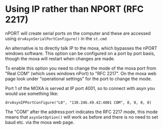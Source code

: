 # Using IP rather than NPORT (RFC 2217)

nPORT will create serial ports on the computer and these are accessed using `drvAsynSerialPortConfigure()` in the `st.cmd`

An alternative is to directly talk IP to the moxa, which bypasses the nPORT windows software. This option can be configured on a port by port basis, though the moxa will restart when changes are made.

To enable this option you need to change the mode of the moxa port from "Real COM" (which uses windows nPort) to "RFC 2217". On the moxa web page look under "operational settings" for the port to change the mode.   

Port 1 of the MOXA is served at IP port 4001, so to connect with asyn you would use something like:
```
drvAsynIPPortConfigure("L0", "130.246.49.42:4001 COM", 0, 0, 0, 0)
```
The "COM" after the address:port indicates the RFC 2217 mode, this mode means that `asynSetOption()` will work as before and there is no need to set baud etc. via the moxa web page. 